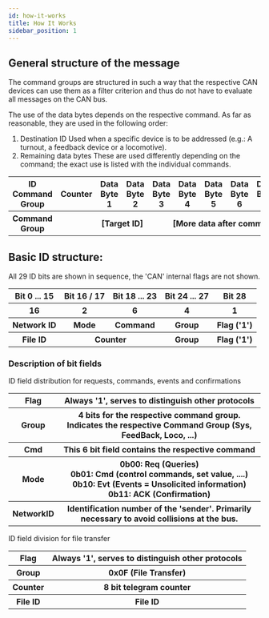 ```yaml
---
id: how-it-works
title: How It Works
sidebar_position: 1
---
```


## General structure of the message

The command groups are structured in such a way that the respective CAN devices can use them as a filter criterion and thus do not have to evaluate all messages on the CAN bus.

The use of the data bytes depends on the respective command. As far as reasonable, they are used in the following order:

1. Destination ID Used when a specific device is to be addressed (e.g.: A turnout, a feedback device or a locomotive).
2. Remaining data bytes These are used differently depending on the command; the exact use is listed with the individual commands.

<table>
  <tr>
    <th>ID Command Group</th>
    <th>Counter</th>
    <th>Data Byte 1</th>
    <th>Data Byte 2</th>
    <th>Data Byte 3</th>
    <th>Data Byte 4</th>
    <th>Data Byte 5</th>
    <th>Data Byte 6</th>
    <th>Data Byte 7</th>
    <th>Data Byte 8</th>
  </tr>
  <tr>
    <th>Command Group</th>
    <th></th>
    <th colspan="2">[Target ID]</th>
    <th colspan="6">[More data after command]</th>
  </tr>
</table>

## Basic ID structure:

All 29 ID bits are shown in sequence, the 'CAN' internal flags are not shown.

<table>
  <tr>
    <th>Bit 0 ... 15</th>
    <th>Bit 16 / 17</th>
    <th>Bit 18 ... 23</th>
    <th>Bit 24 ... 27</th>
    <th>Bit 28</th>
  </tr>
  <tr>
    <th>16</th>
    <th>2</th>
    <th>6</th>
    <th>4</th>
    <th>1</th>
  </tr>
  <tr>
    <th>Network ID</th>
    <th>Mode</th>
    <th>Command</th>
    <th>Group</th>
    <th>Flag ('1')</th>
  </tr>
  <tr>
    <th>File ID</th>
    <th colspan="2">Counter</th>
    <th>Group</th>
    <th>Flag ('1')</th>
  </tr>
</table>

### Description of bit fields

ID field distribution for requests, commands, events and confirmations

<table>
  <tr>
    <th>Flag</th>
    <th class='left_align'>Always '1', serves to distinguish other protocols</th>
  </tr>
  <tr>
    <th>Group</th>
    <th class='left_align'>
      4 bits for the respective command group.<br />
      Indicates the respective Command Group (Sys, FeedBack, Loco, ...)
    </th>
  </tr>
  <tr>
    <th>Cmd</th>
    <th class='left_align'>This 6 bit field contains the respective command</th>
  </tr>
  <tr>
    <th>Mode</th>
    <th class='left_align'>
      0b00: Req (Queries)<br />
      0b01: Cmd (control commands, set value, ....)<br />
      0b10: Evt (Events = Unsolicited information)<br />
      0b11: ACK (Confirmation)
    </th>
  </tr>
  <tr>
    <th>NetworkID</th>
    <th class='left_align'>Identification number of the 'sender'. Primarily necessary to avoid collisions at the bus.</th>
  </tr>
</table>

ID field division for file transfer

<table>
  <tr>
    <th>Flag</th>
    <th class='left_align'>Always '1', serves to distinguish other protocols</th>
  </tr>
  <tr>
    <th>Group</th>
    <th class='left_align'>0x0F (File Transfer)</th>
  </tr>
  <tr>
    <th>Counter</th>
    <th class='left_align'>8 bit telegram counter</th>
  </tr>
  <tr>
    <th>File ID</th>
    <th class='left_align'>File ID</th>
  </tr>
</table>
